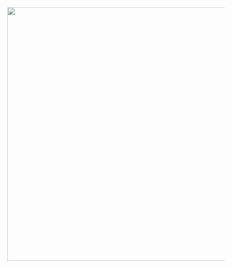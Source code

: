 <img align="right" height="590em" src="https://raw.githubusercontent.com/gist/ViniciusRMoreira/a05f6fe96f59c15956e934c55730db69/raw/3cededc350433ff64603824698e8fd34d864525b/mycard.svg"/> 


